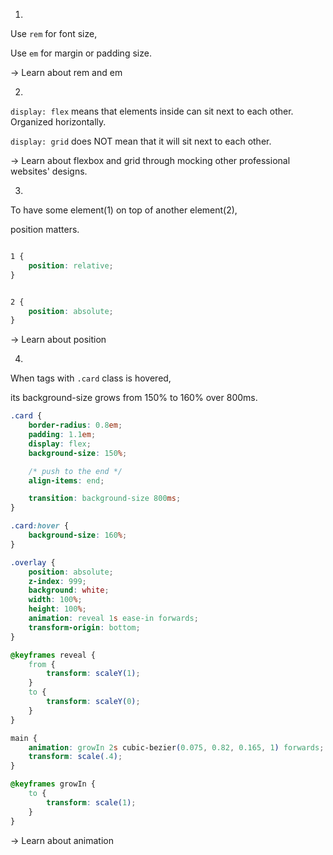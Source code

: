 
1.

Use `rem` for font size,

Use `em` for margin or padding size.

-> Learn about rem and em

2.

`display: flex` means that elements inside can sit next to each other. Organized horizontally.

`display: grid` does NOT mean that it will sit next to each other.

-> Learn about flexbox and grid through mocking other professional websites' designs.

3. 

To have some element(1) on top of another element(2),

position matters.

```css

1 {
    position: relative;
}
```


```css

2 {
    position: absolute;
}
```

-> Learn about position

4.

When tags with `.card` class is hovered, 

its background-size grows from 150% to 160% over 800ms.

```css
.card {
    border-radius: 0.8em;
    padding: 1.1em;
    display: flex;
    background-size: 150%;

    /* push to the end */
    align-items: end;

    transition: background-size 800ms;
}

.card:hover {
    background-size: 160%;
}
```

```css
.overlay {
    position: absolute;
    z-index: 999;
    background: white;
    width: 100%;
    height: 100%;
    animation: reveal 1s ease-in forwards;
    transform-origin: bottom;
}

@keyframes reveal {
    from {
        transform: scaleY(1);
    }
    to {
        transform: scaleY(0);
    }
}

main {
    animation: growIn 2s cubic-bezier(0.075, 0.82, 0.165, 1) forwards;
    transform: scale(.4);
}

@keyframes growIn {
    to {
        transform: scale(1);
    }
}

```

-> Learn about animation

